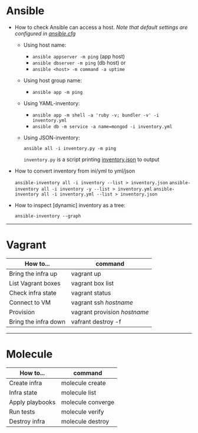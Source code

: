 # Ansible

- How to check Ansible can access a host.
  _Note that default settings are configured in [ansible.cfg](./ansible.cfg)_

  - Using host name:

    - `ansible appserver -m ping`  (app host)
    - `ansible dbserver -m ping`   (db host)
    or
    - `ansible <host> -m command -a uptime`

  - Using host group name:

    - `ansible app -m ping`

  - Using YAML-inventory:

    - `ansible app -m shell -a 'ruby -v; bundler -v' -i inventory.yml`
    - `ansible db -m service -a name=mongod -i inventory.yml`

  - Using JSON-inventory:

    `ansible all -i inventory.py -m ping`

    `inventory.py` is a script printing [inventory.json](old/inventory.json) to output

- How to convert inventory from ini/yml to yml/json

  `ansible-inventory all -i inventory --list > inventory.json`
  `ansible-inventory all -i inventory -y --list > inventory.yml`
  `ansible-inventory all -i inventory.yml --list > inventory.json`

- How to inspect [dynamic] inventory as a tree:

  `ansible-inventory --graph`

---

# Vagrant

| How to...          	| command                      	|
|--------------------	|------------------------------	|
| Bring the infra up 	| vagrant up                   	|
| List Vagrant boxes 	| vagrant box list             	|
| Check infra state  	| vagrant status               	|
| Connect to VM      	| vagrant ssh _hostname_       	|
| Provision          	| vagrant provision _hostname_ 	|
| Bring the infra down  | vafrant destroy -f            |


---

# Molecule

| How to...          	| command                      	|
|--------------------	|------------------------------	|
| Create infra       	| molecule create              	|
| Infra state           | molecule list                 |__
| Apply playbooks    	| molecule converge            	|
| Run tests          	| molecule verify             	|
| Destroy infra      	| molecule destroy              |
